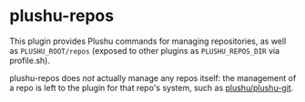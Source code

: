 # plushu-repos

This plugin provides Plushu commands for managing repositories, as well as
`PLUSHU_ROOT/repos` (exposed to other plugins as `PLUSHU_REPOS_DIR` via
profile.sh).

plushu-repos does *not* actually manage any repos itself: the management of
a repo is left to the plugin for that repo's system, such as
[plushu/plushu-git][].

[plushu/plushu-git]: https://github.com/plushu/plushu-git

